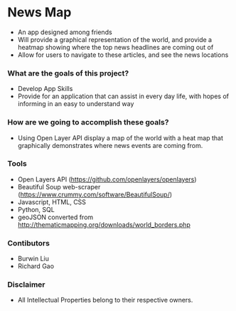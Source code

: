 # News Map
* An app designed among friends
* Will provide a graphical representation of the world, and provide a heatmap showing where the top news headlines are 
    coming out of
* Allow for users to navigate to these articles, and see the news locations

### What are the goals of this project?
* Develop App Skills
* Provide for an application that can assist in every day life, with hopes of informing in an easy to understand way

### How are we going to accomplish these goals?
* Using Open Layer API display a map of the world with a heat map that graphically demonstrates where news events are coming from.

### Tools
* Open Layers API (https://github.com/openlayers/openlayers)
* Beautiful Soup web-scraper (https://www.crummy.com/software/BeautifulSoup/)
* Javascript, HTML, CSS 
* Python, SQL
* geoJSON converted from http://thematicmapping.org/downloads/world_borders.php

### Contibutors
* Burwin Liu
* Richard Gao

### Disclaimer
* All Intellectual Properties belong to their respective owners.